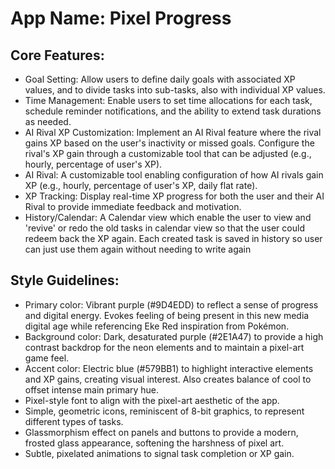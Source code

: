 # **App Name**: Pixel Progress

## Core Features:

- Goal Setting: Allow users to define daily goals with associated XP values, and to divide tasks into sub-tasks, also with individual XP values.
- Time Management: Enable users to set time allocations for each task, schedule reminder notifications, and the ability to extend task durations as needed.
- AI Rival XP Customization: Implement an AI Rival feature where the rival gains XP based on the user's inactivity or missed goals. Configure the rival's XP gain through a customizable tool that can be adjusted (e.g., hourly, percentage of user's XP).
- AI Rival: A customizable tool enabling configuration of how AI rivals gain XP (e.g., hourly, percentage of user's XP, daily flat rate).
- XP Tracking: Display real-time XP progress for both the user and their AI Rival to provide immediate feedback and motivation.
- History/Calendar: A Calendar view which enable the user to view and 'revive' or redo the old tasks in calendar view so that the user could redeem back the XP again. Each created task is saved in history so user can just use them again without needing to write again

## Style Guidelines:

- Primary color: Vibrant purple (#9D4EDD) to reflect a sense of progress and digital energy. Evokes feeling of being present in this new media digital age while referencing Eke Red inspiration from Pokémon.
- Background color: Dark, desaturated purple (#2E1A47) to provide a high contrast backdrop for the neon elements and to maintain a pixel-art game feel.
- Accent color: Electric blue (#579BB1) to highlight interactive elements and XP gains, creating visual interest. Also creates balance of cool to offset intense main primary hue.
- Pixel-style font to align with the pixel-art aesthetic of the app.
- Simple, geometric icons, reminiscent of 8-bit graphics, to represent different types of tasks.
- Glassmorphism effect on panels and buttons to provide a modern, frosted glass appearance, softening the harshness of pixel art.
- Subtle, pixelated animations to signal task completion or XP gain.